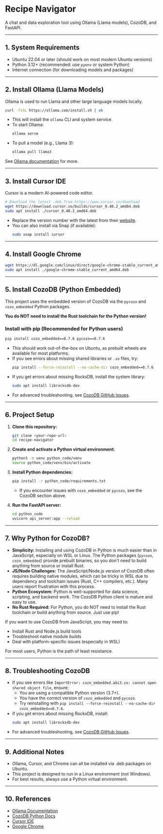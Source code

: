 # Recipe Navigator

A chat and data exploration tool using Ollama (Llama models), CozoDB, and FastAPI.

---

## 1. System Requirements

- Ubuntu 22.04 or later (should work on most modern Ubuntu versions)
- Python 3.12+ (recommended: use `pyenv` or system Python)
- Internet connection (for downloading models and packages)

---

## 2. Install Ollama (Llama Models)

Ollama is used to run Llama and other large language models locally.

```bash
curl -fsSL https://ollama.com/install.sh | sh
```

- This will install the `ollama` CLI and system service.
- To start Ollama:
  ```bash
  ollama serve
  ```
- To pull a model (e.g., Llama 3):
  ```bash
  ollama pull llama3
  ```

See [Ollama documentation](https://ollama.com/docs) for more.

---

## 3. Install Cursor IDE

Cursor is a modern AI-powered code editor.

```bash
# Download the latest .deb from https://www.cursor.so/download
wget https://download.cursor.so/builds/cursor_0.40.2_amd64.deb
sudo apt install ./cursor_0.40.2_amd64.deb
```

- Replace the version number with the latest from their [website](https://www.cursor.so/download).
- You can also install via Snap (if available):
  ```bash
  sudo snap install cursor
  ```

---

## 4. Install Google Chrome

```bash
wget https://dl.google.com/linux/direct/google-chrome-stable_current_amd64.deb
sudo apt install ./google-chrome-stable_current_amd64.deb
```

---

## 5. Install CozoDB (Python Embedded)

This project uses the embedded version of CozoDB via the `pycozo` and `cozo_embedded` Python packages.

**You do NOT need to install the Rust toolchain for the Python version!**

### **Install with pip (Recommended for Python users)**

```bash
pip install cozo_embedded==0.7.6 pycozo==0.7.6
```

- This should work out-of-the-box on Ubuntu, as prebuilt wheels are available for most platforms.
- If you see errors about missing shared libraries or `.so` files, try:
  ```bash
  pip install --force-reinstall --no-cache-dir cozo_embedded==0.7.6
  ```
- If you get errors about missing RocksDB, install the system library:
  ```bash
  sudo apt install librocksdb-dev
  ```
- For advanced troubleshooting, see [CozoDB GitHub Issues](https://github.com/cozodb/cozo/issues).

---

## 6. Project Setup

1. **Clone this repository:**

   ```bash
   git clone <your-repo-url>
   cd recipe-navigator
   ```

2. **Create and activate a Python virtual environment:**

   ```bash
   python3 -m venv python_code/venv
   source python_code/venv/bin/activate
   ```

3. **Install Python dependencies:**

   ```bash
   pip install -r python_code/requirements.txt
   ```

   - If you encounter issues with `cozo_embedded` or `pycozo`, see the CozoDB section above.

4. **Run the FastAPI server:**
   ```bash
   cd python_code
   uvicorn api_server:app --reload
   ```

---

## 7. Why Python for CozoDB?

- **Simplicity:** Installing and using CozoDB in Python is much easier than in JavaScript, especially on WSL or Linux. The Python packages (`pycozo`, `cozo_embedded`) provide prebuilt binaries, so you don't need to build anything from source or install Rust.
- **JS/Node Challenges:** The JavaScript/Node.js version of CozoDB often requires building native modules, which can be tricky in WSL due to dependency and toolchain issues (Rust, C++ compilers, etc.). Many users report frustration with this process.
- **Python Ecosystem:** Python is well-supported for data science, scripting, and backend work. The CozoDB Python client is mature and easy to use.
- **No Rust Required:** For Python, you do NOT need to install the Rust toolchain or build anything from source. Just use pip!

If you want to use CozoDB from JavaScript, you may need to:

- Install Rust and Node.js build tools
- Troubleshoot native module builds
- Deal with platform-specific issues (especially in WSL)

For most users, Python is the path of least resistance.

---

## 8. Troubleshooting CozoDB

- If you see errors like `ImportError: cozo_embedded.abi3.so: cannot open shared object file`, ensure:
  - You are using a compatible Python version (3.7+).
  - You have the correct version of `cozo_embedded` and `pycozo`.
  - Try reinstalling with `pip install --force-reinstall --no-cache-dir cozo_embedded==0.7.6`.
- If you get errors about missing RocksDB, install:
  ```bash
  sudo apt install librocksdb-dev
  ```
- For advanced troubleshooting, see [CozoDB GitHub Issues](https://github.com/cozodb/cozo/issues).

---

## 9. Additional Notes

- Ollama, Cursor, and Chrome can all be installed via .deb packages on Ubuntu.
- This project is designed to run in a Linux environment (not Windows).
- For best results, always use a Python virtual environment.

---

## 10. References

- [Ollama Documentation](https://ollama.com/docs)
- [CozoDB Python Docs](https://github.com/cozodb/cozo/tree/main/python)
- [Cursor IDE](https://www.cursor.so/)
- [Google Chrome](https://www.google.com/chrome/)
